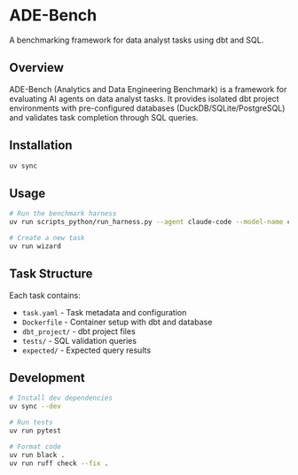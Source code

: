 # ADE-Bench

A benchmarking framework for data analyst tasks using dbt and SQL.

## Overview

ADE-Bench (Analytics and Data Engineering Benchmark) is a framework for evaluating AI agents on data analyst tasks. It provides isolated dbt project environments with pre-configured databases (DuckDB/SQLite/PostgreSQL) and validates task completion through SQL queries.

## Installation

```bash
uv sync
```

## Usage

```bash
# Run the benchmark harness
uv run scripts_python/run_harness.py --agent claude-code --model-name claude-sonnet-4-20250514 --dataset-config datasets/ade-bench-core.yaml

# Create a new task
uv run wizard
```

## Task Structure

Each task contains:
- `task.yaml` - Task metadata and configuration
- `Dockerfile` - Container setup with dbt and database
- `dbt_project/` - dbt project files
- `tests/` - SQL validation queries
- `expected/` - Expected query results

## Development

```bash
# Install dev dependencies
uv sync --dev

# Run tests
uv run pytest

# Format code
uv run black .
uv run ruff check --fix .
```